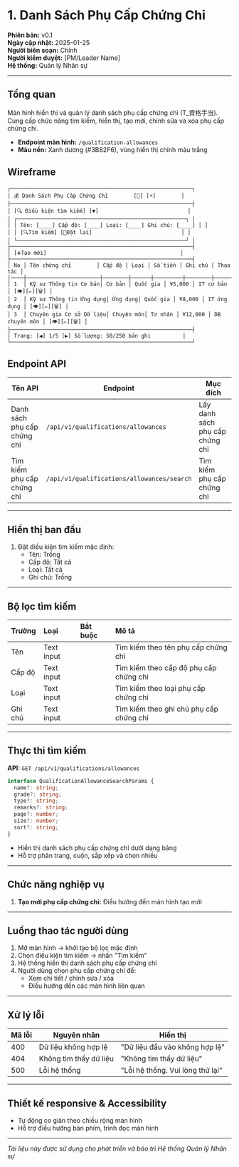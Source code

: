 # 1. Danh Sách Phụ Cấp Chứng Chỉ
**Phiên bản:** v0.1  
**Ngày cập nhật:** 2025-01-25  
**Người biên soạn:** Chính  
**Người kiểm duyệt:** [PM/Leader Name]  
**Hệ thống:** Quản lý Nhân sự  

---

## Tổng quan
Màn hình hiển thị và quản lý danh sách phụ cấp chứng chỉ (T_資格手当). Cung cấp chức năng tìm kiếm, hiển thị, tạo mới, chỉnh sửa và xóa phụ cấp chứng chỉ.

- **Endpoint màn hình:** `/qualification-allowances`
- **Màu nền:** Xanh dương (#3B82F6), vùng hiển thị chính màu trắng

## Wireframe
```
┌─────────────────────────────────────────────────────────┐
│ 💰 Danh Sách Phụ Cấp Chứng Chỉ        [🌙] [☀️]        │
├─────────────────────────────────────────────────────────┤
│ [🔍 Điều kiện tìm kiếm] [▼]                            │
│ ┌─────────────────────────────────────────────────────┐ │
│ │ Tên: [____] Cấp độ: [____] Loại: [____] Ghi chú: [____] │ │
│ │ [🔍Tìm kiếm] [🔄Đặt lại]                            │ │
│ └─────────────────────────────────────────────────────┘ │
├─────────────────────────────────────────────────────────┤
│ [➕Tạo mới]                                          │
├─────────────────────────────────────────────────────────┤
│ No │ Tên chứng chỉ        │ Cấp độ │ Loại │ Số tiền │ Ghi chú │ Thao tác │
│────┼───────────────────────┼────────┼──────┼─────────┼────────┼───────────│
│ 1  │ Kỹ sư Thông tin Cơ bản│ Cơ bản │ Quốc gia │ ¥5,000 │ IT cơ bản │ [👁️][✏️][🗑️] │
│ 2  │ Kỹ sư Thông tin Ứng dụng│ Ứng dụng│ Quốc gia │ ¥8,000 │ IT ứng dụng │ [👁️][✏️][🗑️] │
│ 3  │ Chuyên gia Cơ sở Dữ liệu│ Chuyên môn│ Tư nhân │ ¥12,000 │ DB chuyên môn │ [👁️][✏️][🗑️] │
├─────────────────────────────────────────────────────────┤
│ Trang: [◀️] 1/5 [▶️] Số lượng: 50/250 bản ghi          │
└─────────────────────────────────────────────────────────┘
```

## Endpoint API
| Tên API | Endpoint | Mục đích |
|---------|----------|----------|
| Danh sách phụ cấp chứng chỉ | `/api/v1/qualifications/allowances` | Lấy danh sách phụ cấp chứng chỉ |
| Tìm kiếm phụ cấp chứng chỉ | `/api/v1/qualifications/allowances/search` | Tìm kiếm phụ cấp chứng chỉ |

---

## Hiển thị ban đầu
1. Đặt điều kiện tìm kiếm mặc định:
   - Tên: Trống
   - Cấp độ: Tất cả
   - Loại: Tất cả
   - Ghi chú: Trống

---

## Bộ lọc tìm kiếm

| Trường | Loại | Bắt buộc | Mô tả |
|:--|:--|:--|:--|
| Tên | Text input | | Tìm kiếm theo tên phụ cấp chứng chỉ |
| Cấp độ | Text input | | Tìm kiếm theo cấp độ phụ cấp chứng chỉ |
| Loại | Text input | | Tìm kiếm theo loại phụ cấp chứng chỉ |
| Ghi chú | Text input | | Tìm kiếm theo ghi chú phụ cấp chứng chỉ |

---

## Thực thi tìm kiếm
**API:** `GET /api/v1/qualifications/allowances`

```typescript
interface QualificationAllowanceSearchParams {
  name?: string;
  grade?: string;
  type?: string;
  remarks?: string;
  page?: number;
  size?: number;
  sort?: string;
}
```

- Hiển thị danh sách phụ cấp chứng chỉ dưới dạng bảng
- Hỗ trợ phân trang, cuộn, sắp xếp và chọn nhiều

---

## Chức năng nghiệp vụ
1. **Tạo mới phụ cấp chứng chỉ:** Điều hướng đến màn hình tạo mới

---

## Luồng thao tác người dùng
1. Mở màn hình → khởi tạo bộ lọc mặc định  
2. Chọn điều kiện tìm kiếm → nhấn "Tìm kiếm"  
3. Hệ thống hiển thị danh sách phụ cấp chứng chỉ  
4. Người dùng chọn phụ cấp chứng chỉ để:
   - Xem chi tiết / chỉnh sửa / xóa
   - Điều hướng đến các màn hình liên quan

---

## Xử lý lỗi
| Mã lỗi | Nguyên nhân | Hiển thị |
|--------|-------------|----------|
| 400 | Dữ liệu không hợp lệ | "Dữ liệu đầu vào không hợp lệ" |
| 404 | Không tìm thấy dữ liệu | "Không tìm thấy dữ liệu" |
| 500 | Lỗi hệ thống | "Lỗi hệ thống. Vui lòng thử lại" |

---

## Thiết kế responsive & Accessibility
- Tự động co giãn theo chiều rộng màn hình  
- Hỗ trợ điều hướng bàn phím, trình đọc màn hình  

---

*Tài liệu này được sử dụng cho phát triển và bảo trì Hệ thống Quản lý Nhân sự*
